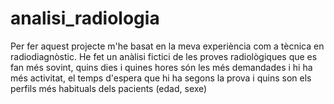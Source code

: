 # analisi_radiologia
Per fer aquest projecte m'he basat en la meva experiència com a tècnica en radiodiagnòstic. He fet un anàlisi fictici de les proves radiològiques que es fan més sovint, quins dies i quines hores són les més demandades i hi ha més activitat, el temps d'espera que hi ha segons la prova i quins son els perfils més habituals dels pacients (edad, sexe)
